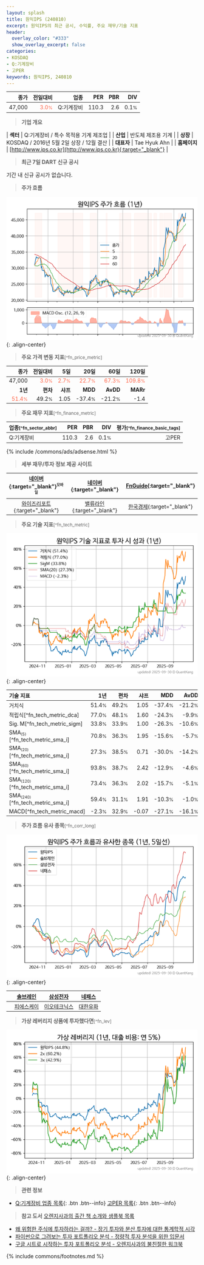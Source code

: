 ```yaml
---
layout: splash
title: 원익IPS (240810)
excerpt: 원익IPS의 최근 공시, 수익률, 주요 재무/기술 지표
header:
  overlay_color: "#333"
  show_overlay_excerpt: false
categories:
- KOSDAQ
- Q:기계장비
- 고PER
keywords: 원익IPS, 240810
---
```


| **종가** | **전일대비** | **업종** | **PER** | **PBR** | **DIV** |
| -------: | -----------: | -------: | ------: | ------: | ------: |
| 47,000 | <span style="color: tomato">3.0<small>%</small></span> | Q:기계장비 | 110.3 | 2.6 | 0.1<small>%</small> |

<!-- more -->


> **기업 개요**<a id="company"></a>

| <span style="white-space:nowrap;">**섹터**</span> | Q:기계장비 / 특수 목적용 기계 제조업 |
| <span style="white-space:nowrap;">**산업**</span> | 반도체 제조용 기계 |
| <span style="white-space:nowrap;">**상장**</span> | KOSDAQ / 2016년 5월 2일 상장 / 12월 결산 |
| <span style="white-space:nowrap;">**대표자**</span> | Tae Hyuk Ahn |
| <span style="white-space:nowrap;">**홈페이지**</span> | [http://www.ips.co.kr](http://www.ips.co.kr){:target="_blank"} |


> **최근 7일 DART 신규 공시**<a id="dart"></a>

기간 내 신규 공시가 없습니다.


> **주가 흐름**<a id="price"></a>

![240810](/stock/images/240810.png){: .align-center}


> **주요 가격 변동 지표**<small>[^fn_price_metric]</small>

| **종가** | **전일대비** | **5일** | **20일** | **60일** | **120일** |
| -------: | -----------: | ------: | -------: | -------: | --------: |
| 47,000 | <span style="color: tomato">3.0<small>%</small></span> | <span style="color: tomato">2.7<small>%</small></span> | <span style="color: tomato">22.7<small>%</small></span> | <span style="color: tomato">67.3<small>%</small></span> | <span style="color: tomato">109.8<small>%</small></span> |
| **1년** | **편차** | **샤프** | **MDD** | **AvDD** | **MARr** |
| <span style="color: tomato">51.4<small>%</small></span> | 49.2<small>%</small> | 1.05 | -37.4<small>%</small> | -21.2<small>%</small> | -1.4 |


> **주요 재무 지표**<small>[^fn_finance_metric]</small>

| **업종**<small>[^fn_sector_abbr]</small> | **PER** | **PBR** | **DIV** | **평가**<small>[^fn_finance_basic_tags]</small> |
| :--------------------------------------- | ------: | ------: | ------: | ----------------------------------------------: |
| Q:기계장비 | 110.3 | 2.6 | 0.1<small>%</small> | 고PER |



{% include /commons/ads/adsense.html %}

> **세부 재무/투자 정보 제공 사이트**

| [네이버](https://m.stock.naver.com/domestic/stock/240810/finance/summary){:target="_blank"}<sup><small>모바일</small></sup> | [네이버](https://finance.naver.com/item/coinfo.naver?code=240810){:target="_blank"} | [FnGuide](https://comp.fnguide.com/SVO2/ASP/SVD_Invest.asp?gicode=A240810&MenuYn=Y){:target="_blank"} |
| :---: | :---: | :---: |
| [와이즈리포트](https://comp.wisereport.co.kr/company/c1040001.aspx?cmp_cd=240810){:target="_blank"} | [밸류라인](https://www.valueline.co.kr/finance/summary/240810){:target="_blank"} | [한국경제](https://markets.hankyung.com/stock/240810/financial-summary){:target="_blank"} |


> **주요 기술 지표**<small>[^fn_tech_metric]</small>


![240810](/stock/images/240810_tech.png){: .align-center}

| **기술 지표** | **1년** | **편차** | **샤프** | **MDD** | **AvDD** |
| :------------ | ------: | -----------: | -------: | ------: | -------: |
| 거치식 | 51.4<small>%</small> | 49.2<small>%</small> | 1.05 | -37.4<small>%</small> | -21.2<small>%</small> |
| 적립식[^fn_tech_metric_dca] | 77.0<small>%</small> | 48.1<small>%</small> | 1.60 | -24.3<small>%</small> | -9.9<small>%</small> |
| Sig. M[^fn_tech_metric_sigm] | 33.8<small>%</small> | 33.9<small>%</small> | 1.00 | -26.3<small>%</small> | -10.6<small>%</small> |
| SMA<small><sub>(5)</sub></small>[^fn_tech_metric_sma_i] | 70.8<small>%</small> | 36.3<small>%</small> | 1.95 | -15.6<small>%</small> | -5.7<small>%</small> |
| SMA<small><sub>(20)</sub></small>[^fn_tech_metric_sma_i] | 27.3<small>%</small> | 38.5<small>%</small> | 0.71 | -30.0<small>%</small> | -14.2<small>%</small> |
| SMA<small><sub>(60)</sub></small>[^fn_tech_metric_sma_i] | 93.8<small>%</small> | 38.7<small>%</small> | 2.42 | -12.9<small>%</small> | -4.6<small>%</small> |
| SMA<small><sub>(120)</sub></small>[^fn_tech_metric_sma_i] | 73.4<small>%</small> | 36.3<small>%</small> | 2.02 | -15.7<small>%</small> | -5.1<small>%</small> |
| SMA<small><sub>(240)</sub></small>[^fn_tech_metric_sma_i] | 59.4<small>%</small> | 31.1<small>%</small> | 1.91 | -10.3<small>%</small> | -1.0<small>%</small> |
| MACD[^fn_tech_metric_macd] | -2.3<small>%</small> | 32.9<small>%</small> | -0.07 | -27.1<small>%</small> | -16.1<small>%</small> |


> **주가 흐름 유사 종목**<a id="corr"></a><small>[^fn_corr_long]</small>

![240810](/stock/images/240810_corr.png){: .align-center}

|       | [솔브레인](/357780/) | [삼성전자](/005930/) | [네패스](/033640/) |
| :---: | :------------------------------------: | :------------------------------------: | :------------------------------------: |
|       | [피에스케이](/319660/) | [이오테크닉스](/039030/) | [대한유화](/006650/) |


> **가상 레버리지 상품에 투자했다면**<a id="2x"></a><small>[^fn_lev]</small>

![240810](/stock/images/240810_2x.png){: .align-center}


> **관련 정보**

- [Q:기계장비 업종 목록](/stats/sector/kosdaq_업종_기계장비_종목/){: .btn .btn--info} [고PER 목록](/fn/fn_high_per/){: .btn .btn--info}

> **참고 도서** [오렌지사과의 출간 책 소개와 샘플북 목록](https://kongdori.tistory.com/691)

- [왜 위험한 주식에 투자하라는 걸까? - 장기 투자와 분산 투자에 대한 통계학적 시각](https://kongdori.tistory.com/421)
- [파이썬으로 그려보는 투자 포트폴리오 분석  - 정량적 투자 분석을 위한 입문서](https://kongdori.tistory.com/643)
- [구글 시트로 시작하는 투자 포트폴리오 분석 - 오렌지사과의 불친절한 워크북](https://kongdori.tistory.com/449)


{% include commons/footnotes.md %}